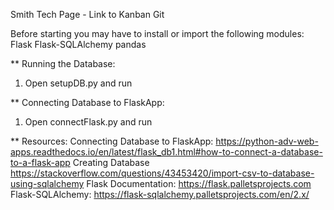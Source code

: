 Smith Tech Page - Link to Kanban Git

Before starting you may have to install or import the following modules:
   Flask 
   Flask-SQLAlchemy
   pandas
   
** Running the Database:
  1. Open setupDB.py and run
  
** Connecting Database to FlaskApp: 
  1. Open connectFlask.py and run

** Resources:
   Connecting Database to FlaskApp:
      https://python-adv-web-apps.readthedocs.io/en/latest/flask_db1.html#how-to-connect-a-database-to-a-flask-app
   Creating Database
      https://stackoverflow.com/questions/43453420/import-csv-to-database-using-sqlalchemy
   Flask Documentation: 
      https://flask.palletsprojects.com
   Flask-SQLAlchemy:
      https://flask-sqlalchemy.palletsprojects.com/en/2.x/
    
      
  
